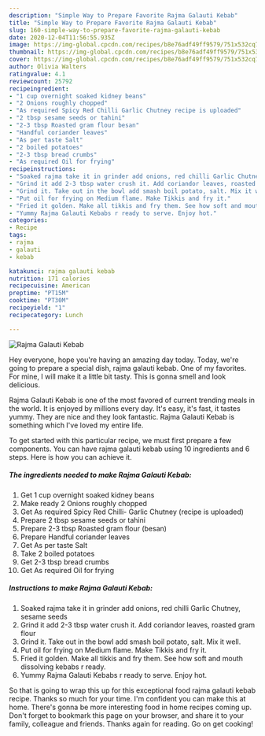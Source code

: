 ```yaml
---
description: "Simple Way to Prepare Favorite Rajma Galauti Kebab"
title: "Simple Way to Prepare Favorite Rajma Galauti Kebab"
slug: 160-simple-way-to-prepare-favorite-rajma-galauti-kebab
date: 2020-12-04T11:56:55.935Z
image: https://img-global.cpcdn.com/recipes/b8e76adf49ff9579/751x532cq70/rajma-galauti-kebab-recipe-main-photo.jpg
thumbnail: https://img-global.cpcdn.com/recipes/b8e76adf49ff9579/751x532cq70/rajma-galauti-kebab-recipe-main-photo.jpg
cover: https://img-global.cpcdn.com/recipes/b8e76adf49ff9579/751x532cq70/rajma-galauti-kebab-recipe-main-photo.jpg
author: Olivia Walters
ratingvalue: 4.1
reviewcount: 25792
recipeingredient:
- "1 cup overnight soaked kidney beans"
- "2 Onions roughly chopped"
- "As required Spicy Red Chilli Garlic Chutney recipe is uploaded"
- "2 tbsp sesame seeds or tahini"
- "2-3 tbsp Roasted gram flour besan"
- "Handful coriander leaves"
- "As per taste Salt"
- "2 boiled potatoes"
- "2-3 tbsp bread crumbs"
- "As required Oil for frying"
recipeinstructions:
- "Soaked rajma take it in grinder add onions, red chilli Garlic Chutney, sesame seeds"
- "Grind it add 2-3 tbsp water crush it. Add coriandor leaves, roasted gram flour"
- "Grind it. Take out in the bowl add smash boil potato, salt. Mix it well."
- "Put oil for frying on Medium flame. Make Tikkis and fry it."
- "Fried it golden. Make all tikkis and fry them. See how soft and mouth dissolving kebabs r ready."
- "Yummy Rajma Galauti Kebabs r ready to serve. Enjoy hot."
categories:
- Recipe
tags:
- rajma
- galauti
- kebab

katakunci: rajma galauti kebab 
nutrition: 171 calories
recipecuisine: American
preptime: "PT15M"
cooktime: "PT30M"
recipeyield: "1"
recipecategory: Lunch

---
```



![Rajma Galauti Kebab](https://img-global.cpcdn.com/recipes/b8e76adf49ff9579/751x532cq70/rajma-galauti-kebab-recipe-main-photo.jpg)

Hey everyone, hope you're having an amazing day today. Today, we're going to prepare a special dish, rajma galauti kebab. One of my favorites. For mine, I will make it a little bit tasty. This is gonna smell and look delicious.

Rajma Galauti Kebab is one of the most favored of current trending meals in the world. It is enjoyed by millions every day. It's easy, it's fast, it tastes yummy. They are nice and they look fantastic. Rajma Galauti Kebab is something which I've loved my entire life.




To get started with this particular recipe, we must first prepare a few components. You can have rajma galauti kebab using 10 ingredients and 6 steps. Here is how you can achieve it.

<!--inarticleads1-->

##### The ingredients needed to make Rajma Galauti Kebab:

1. Get 1 cup overnight soaked kidney beans
1. Make ready 2 Onions roughly chopped
1. Get As required Spicy Red Chilli- Garlic Chutney (recipe is uploaded)
1. Prepare 2 tbsp sesame seeds or tahini
1. Prepare 2-3 tbsp Roasted gram flour (besan)
1. Prepare Handful coriander leaves
1. Get As per taste Salt
1. Take 2 boiled potatoes
1. Get 2-3 tbsp bread crumbs
1. Get As required Oil for frying




<!--inarticleads2-->

##### Instructions to make Rajma Galauti Kebab:

1. Soaked rajma take it in grinder add onions, red chilli Garlic Chutney, sesame seeds
1. Grind it add 2-3 tbsp water crush it. Add coriandor leaves, roasted gram flour
1. Grind it. Take out in the bowl add smash boil potato, salt. Mix it well.
1. Put oil for frying on Medium flame. Make Tikkis and fry it.
1. Fried it golden. Make all tikkis and fry them. See how soft and mouth dissolving kebabs r ready.
1. Yummy Rajma Galauti Kebabs r ready to serve. Enjoy hot.




So that is going to wrap this up for this exceptional food rajma galauti kebab recipe. Thanks so much for your time. I'm confident you can make this at home. There's gonna be more interesting food in home recipes coming up. Don't forget to bookmark this page on your browser, and share it to your family, colleague and friends. Thanks again for reading. Go on get cooking!

